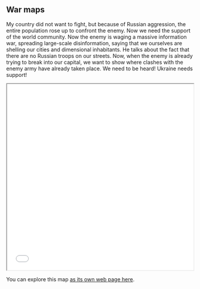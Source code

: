 ## War maps

My country did not want to fight, but because of Russian aggression, the entire population rose up to confront the enemy.  Now we need the support of the world community.  Now the enemy is waging a massive information war, spreading large-scale disinformation, saying that we ourselves are shelling our cities and dimensional inhabitants.  He talks about the fact that there are no Russian troops on our streets.  Now, when the enemy is already trying to break into our capital, we want to show where clashes with the enemy army have already taken place.  We need to be heard!  Ukraine needs support!

<iframe src="war-map.html" height="500" width="500"></iframe>

You can explore this map [as its own web page here](war-map.html).

